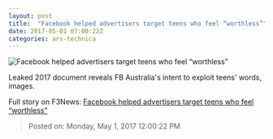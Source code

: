 ```yaml
---
layout: post
title:  "Facebook helped advertisers target teens who feel “worthless”"
date: 2017-05-01 07:00:22Z
categories: ars-technica
---
```


![Facebook helped advertisers target teens who feel “worthless”](https://cdn.arstechnica.net/wp-content/uploads/2017/05/zuckerberg-facebook-f8-760x380.jpg)

Leaked 2017 document reveals FB Australia's intent to exploit teens' words, images.


Full story on F3News: [Facebook helped advertisers target teens who feel “worthless”](http://www.f3nws.com/n/XKbZkG)

> Posted on: Monday, May 1, 2017 12:00:22 PM
